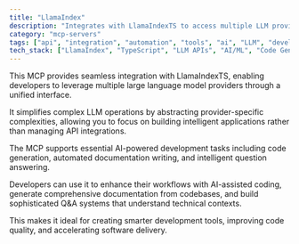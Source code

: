 ```yaml
---
title: "LlamaIndex"
description: "Integrates with LlamaIndexTS to access multiple LLM providers for code generation, documentation writing, and question answering tasks."
category: "mcp-servers"
tags: ["api", "integration", "automation", "tools", "ai", "LLM", "development", "intelligent applications"]
tech_stack: ["LlamaIndex", "TypeScript", "LLM APIs", "AI/ML", "Code Generation", "Documentation Automation", "Q&A Systems"]
---
```


This MCP provides seamless integration with LlamaIndexTS, enabling developers to leverage multiple large language model providers through a unified interface. 

It simplifies complex LLM operations by abstracting provider-specific complexities, allowing you to focus on building intelligent applications rather than managing API integrations.

The MCP supports essential AI-powered development tasks including code generation, automated documentation writing, and intelligent question answering. 

Developers can use it to enhance their workflows with AI-assisted coding, generate comprehensive documentation from codebases, and build sophisticated Q&A systems that understand technical contexts. 

This makes it ideal for creating smarter development tools, improving code quality, and accelerating software delivery.